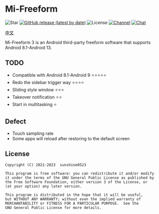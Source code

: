 # Mi-Freeform

![Star](https://img.shields.io/github/stars/sunshine0523/Mi-Freeform) [![GitHub release (latest by date)](https://img.shields.io/github/v/release/sunshine0523/Mi-FreeForm)](https://github.com/sunshine0523/Mi-Freeform/releases) ![License](https://img.shields.io/github/license/sunshine0523/Mi-Freeform) [![Channel](https://img.shields.io/badge/Follow-Telegram-blue.svg?logo=telegram)](https://t.me/+8M3IrjRFiPE2NGE9) [![Chat](https://img.shields.io/badge/Join-QQ%E9%A2%91%E9%81%93-red?logo=tencent-qq&logoColor=red)](https://qun.qq.com/qqweb/qunpro/share?_wv=3&_wwv=128&inviteCode=XKL1t&from=246610&biz=ka)

[中文](./README_zh-CN.md)

Mi-Freeform 3 is an Android third-party freeform software that supports Android 8.1-Android 13.

## TODO

- Compatible with Android 8.1-Android 9 ⭐⭐⭐⭐⭐
- Redo the sidebar trigger way ⭐⭐⭐⭐
- Sliding style window ⭐⭐⭐
- Takeover notification ⭐⭐
- Start in multitasking ⭐

## Defect

- Touch sampling rate
- Some apps will reload after restoring to the default screen

## License

```
Copyright (C) 2021-2023  sunshine0523

This program is free software: you can redistribute it and/or modify
it under the terms of the GNU General Public License as published by
the Free Software Foundation, either version 3 of the License, or
(at your option) any later version.

This program is distributed in the hope that it will be useful,
but WITHOUT ANY WARRANTY; without even the implied warranty of
MERCHANTABILITY or FITNESS FOR A PARTICULAR PURPOSE.  See the
GNU General Public License for more details.
```
